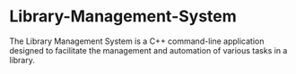 # Library-Management-System
The Library Management System is a C++ command-line application designed to facilitate the management and automation of various tasks in a library.
